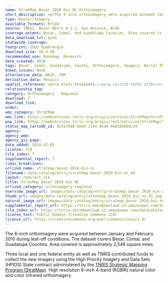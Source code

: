```yaml
---
name: StratMap Bexar 2010 6in NC Orthoimagery
short_description: <p>The 6-inch orthoimagery were acquired between January and February 2010 during leaf-off conditions. The dataset covers Bexar, Comal, and Guadalupe Counties.</p>
type: Raster/Imagery
available_formats: MrSID
source: TNRIS, Bexar Metro 9-1-1, San Antonio, BCAD
coverage_extent: Bexar, Comal, and Guadalupe Counties. Area covered is approximately 2,546 square miles.
data_download_lvl: quad
statewide_coverage:
footprint: USGS Quadrangle
download_size: 56.4 GB
recommended_use: Basemap, Research
date_created: 2010
tags: Bexar, Comal, Guadalupe, County, Orthoimagery, Imagery, Aerial Photography, NC, Natural Color, 911, San Antonio, Historical
known_issues: None
alternative_data: NAIP, TOP
derivative_data: Mosaics
spatial_reference: <p><a href='https&#58;//epsg.io/2278'>EPSG 2278</a></p>
relationship_tag:
category: Orthoimagery - Regional
download: T
download_link:
order:
wms_category: StratMap
wms_link: https://webservices.tnris.org/arcgis/services/StratMap/StratMap10_NC_CIR_6in_Bexar/ImageServer/WMSServer
pop_link: https://webservices.tnris.org/arcgis/rest/services/StratMap/StratMap10_NC_CIR_6in_Bexar/ImageServer?f=jsapi
status_map_cartodb_id: 023a7608-dee9-11e4-8cd4-0e018d66dc29
agency:
agency_web:
agency_gis_page:
date_added: 2014-02-01
license: CC0
tile_index: T
supplemental_report: T
lidar_breaklines:
urlized_name: stratmap-bexar-2010-6in-nc
filename: data-catalog/entry/stratmap-bexar-2010-6in-nc.md
layout: redirect.njk
title: StratMap Bexar 2010 6in NC
urlized_category: orthoimagery-regional
overview_image_url: images/data-catalog/entry/stratmap_bexar_2010_6in_nc_overview.jpg
thumb_url: images/data-catalog/entry/stratmap_bexar_2010_6in_nc_th.jpg
natural_image_url: images/data-catalog/entry/stratmap_bexar_2010_6in_nc_natural.jpg
supplemental_report_url: https://tnris-datadownload.s3.amazonaws.com/datacatalog/supplemental_reports/stratmap_bexar_2010_6in_nc_supplementalreports.zip
tile_index_url: https://tnris-datadownload.s3.amazonaws.com/datacatalog/tile_index/stratmap_bexar_2010_6in_nc_tileindex.zip
license_text: Public Domain (Creative Commons CC0)
license_url: https://creativecommons.org/publicdomain/zero/1.0/
---
```



The 6-inch orthoimagery were acquired between January and February 2010 during leaf-off conditions. The dataset covers Bexar, Comal, and Guadalupe Counties. Area covered is approximately 2,546 square miles.

Three local and one federal entity as well as TNRIS contributed funds to collect the new imagery using the High Priority Imagery and Data Sets (HPIDS) State contract administered by the [TNRIS Strategic Mapping Program (StratMap)](/stratmap). High resolution 6-inch 4-band (RGBIR) natural color and color infrared orthoimagery.

